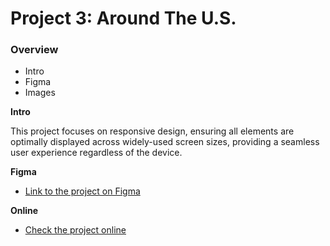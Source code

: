 # Project 3: Around The U.S.

### Overview

- Intro
- Figma
- Images

**Intro**

This project focuses on responsive design, ensuring all elements are optimally displayed across widely-used screen sizes, providing a seamless user experience regardless of the device.

**Figma**

- [Link to the project on Figma](https://www.figma.com/file/ii4xxsJ0ghevUOcssTlHZv/Sprint-3%3A-Around-the-US?node-id=0%3A1)

**Online**

- [Check the project online](https://svetkako.github.io/se_project_aroundtheus/)
